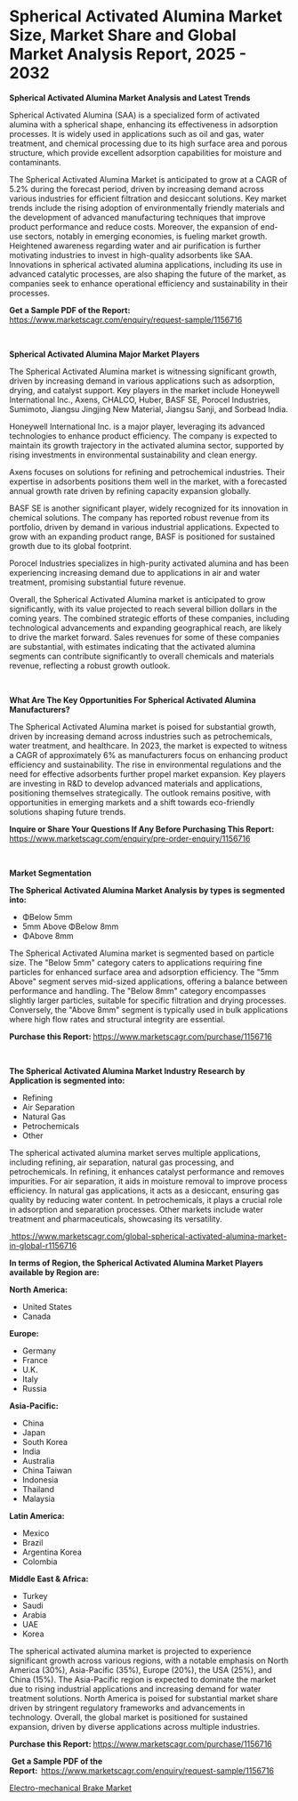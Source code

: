 <p><h1>Spherical Activated Alumina Market Size, Market Share and Global Market Analysis Report, 2025 - 2032</h1></p><p><strong>Spherical Activated Alumina Market Analysis and Latest Trends</strong></p>
<p><p>Spherical Activated Alumina (SAA) is a specialized form of activated alumina with a spherical shape, enhancing its effectiveness in adsorption processes. It is widely used in applications such as oil and gas, water treatment, and chemical processing due to its high surface area and porous structure, which provide excellent adsorption capabilities for moisture and contaminants.</p><p>The Spherical Activated Alumina Market is anticipated to grow at a CAGR of 5.2% during the forecast period, driven by increasing demand across various industries for efficient filtration and desiccant solutions. Key market trends include the rising adoption of environmentally friendly materials and the development of advanced manufacturing techniques that improve product performance and reduce costs. Moreover, the expansion of end-use sectors, notably in emerging economies, is fueling market growth. Heightened awareness regarding water and air purification is further motivating industries to invest in high-quality adsorbents like SAA. Innovations in spherical activated alumina applications, including its use in advanced catalytic processes, are also shaping the future of the market, as companies seek to enhance operational efficiency and sustainability in their processes.</p></p>
<p><strong>Get a Sample PDF of the Report:&nbsp;</strong> <a href="https://www.marketscagr.com/enquiry/request-sample/1156716?utm_campaign=2480&utm_medium=2&utm_source=Github&utm_content=ia&utm_term=21032025&utm_id=spherical-activated-alumina">https://www.marketscagr.com/enquiry/request-sample/1156716</a></p>
<p>&nbsp;</p>
<p><strong>Spherical Activated Alumina Major Market Players</strong></p>
<p><p>The Spherical Activated Alumina market is witnessing significant growth, driven by increasing demand in various applications such as adsorption, drying, and catalyst support. Key players in the market include Honeywell International Inc., Axens, CHALCO, Huber, BASF SE, Porocel Industries, Sumimoto, Jiangsu Jingjing New Material, Jiangsu Sanji, and Sorbead India.</p><p>Honeywell International Inc. is a major player, leveraging its advanced technologies to enhance product efficiency. The company is expected to maintain its growth trajectory in the activated alumina sector, supported by rising investments in environmental sustainability and clean energy.</p><p>Axens focuses on solutions for refining and petrochemical industries. Their expertise in adsorbents positions them well in the market, with a forecasted annual growth rate driven by refining capacity expansion globally.</p><p>BASF SE is another significant player, widely recognized for its innovation in chemical solutions. The company has reported robust revenue from its portfolio, driven by demand in various industrial applications. Expected to grow with an expanding product range, BASF is positioned for sustained growth due to its global footprint.</p><p>Porocel Industries specializes in high-purity activated alumina and has been experiencing increasing demand due to applications in air and water treatment, promising substantial future revenue. </p><p>Overall, the Spherical Activated Alumina market is anticipated to grow significantly, with its value projected to reach several billion dollars in the coming years. The combined strategic efforts of these companies, including technological advancements and expanding geographical reach, are likely to drive the market forward. Sales revenues for some of these companies are substantial, with estimates indicating that the activated alumina segments can contribute significantly to overall chemicals and materials revenue, reflecting a robust growth outlook.</p></p>
<p>&nbsp;</p>
<p><strong>What Are The Key Opportunities For Spherical Activated Alumina Manufacturers?</strong></p>
<p><p>The Spherical Activated Alumina market is poised for substantial growth, driven by increasing demand across industries such as petrochemicals, water treatment, and healthcare. In 2023, the market is expected to witness a CAGR of approximately 6% as manufacturers focus on enhancing product efficiency and sustainability. The rise in environmental regulations and the need for effective adsorbents further propel market expansion. Key players are investing in R&D to develop advanced materials and applications, positioning themselves strategically. The outlook remains positive, with opportunities in emerging markets and a shift towards eco-friendly solutions shaping future trends.</p></p>
<p><strong>Inquire or Share Your Questions If Any Before Purchasing This Report:</strong> <a href="https://www.marketscagr.com/enquiry/pre-order-enquiry/1156716?utm_campaign=2480&utm_medium=2&utm_source=Github&utm_content=ia&utm_term=21032025&utm_id=spherical-activated-alumina">https://www.marketscagr.com/enquiry/pre-order-enquiry/1156716</a></p>
<p>&nbsp;</p>
<p><strong>Market Segmentation</strong></p>
<p><strong>The Spherical Activated Alumina Market Analysis by types is segmented into:</strong></p>
<p><ul><li>ΦBelow 5mm</li><li>5mm Above ΦBelow 8mm</li><li>ΦAbove 8mm</li></ul></p>
<p><p>The Spherical Activated Alumina market is segmented based on particle size. The "Below 5mm" category caters to applications requiring fine particles for enhanced surface area and adsorption efficiency. The "5mm Above" segment serves mid-sized applications, offering a balance between performance and handling. The "Below 8mm" category encompasses slightly larger particles, suitable for specific filtration and drying processes. Conversely, the "Above 8mm" segment is typically used in bulk applications where high flow rates and structural integrity are essential.</p></p>
<p><strong>Purchase this Report:&nbsp;</strong><a href="https://www.marketscagr.com/purchase/1156716?utm_campaign=2480&utm_medium=2&utm_source=Github&utm_content=ia&utm_term=21032025&utm_id=spherical-activated-alumina">https://www.marketscagr.com/purchase/1156716</a></p>
<p>&nbsp;</p>
<p><strong>The Spherical Activated Alumina Market Industry Research by Application is segmented into:</strong></p>
<p><ul><li>Refining</li><li>Air Separation</li><li>Natural Gas</li><li>Petrochemicals</li><li>Other</li></ul></p>
<p><p>The spherical activated alumina market serves multiple applications, including refining, air separation, natural gas processing, and petrochemicals. In refining, it enhances catalyst performance and removes impurities. For air separation, it aids in moisture removal to improve process efficiency. In natural gas applications, it acts as a desiccant, ensuring gas quality by reducing water content. In petrochemicals, it plays a crucial role in adsorption and separation processes. Other markets include water treatment and pharmaceuticals, showcasing its versatility.</p></p>
<p><a href="https://www.marketscagr.com/global-spherical-activated-alumina-market-in-global-r1156716?utm_campaign=2480&utm_medium=2&utm_source=Github&utm_content=ia&utm_term=21032025&utm_id=spherical-activated-alumina">&nbsp;https://www.marketscagr.com/global-spherical-activated-alumina-market-in-global-r1156716</a></p>
<p><strong>In terms of Region, the Spherical Activated Alumina Market Players available by Region are:</strong></p>
<p>
    <p> <strong> North America: </strong>
        <ul>
            <li>United States</li>
            <li>Canada</li>
        </ul>
        </p> 
    <p> <strong> Europe: </strong>
        <ul>
            <li>Germany</li>
            <li>France</li>
            <li>U.K.</li>
            <li>Italy</li>
            <li>Russia</li>
        </ul>
        </p> 
    <p> <strong> Asia-Pacific: </strong>
        <ul>
            <li>China</li>
            <li>Japan</li>
            <li>South Korea</li>
            <li>India</li>
            <li>Australia</li>
            <li>China Taiwan</li>
            <li>Indonesia</li>
            <li>Thailand</li>
            <li>Malaysia</li>
        </ul>
        </p> 
    <p> <strong> Latin America: </strong>
        <ul>
            <li>Mexico</li>
            <li>Brazil</li>
            <li>Argentina Korea</li>
            <li>Colombia</li>
        </ul>
        </p> 
    <p> <strong> Middle East & Africa: </strong>
        <ul>
            <li>Turkey</li>
            <li>Saudi</li>
            <li>Arabia</li>
            <li>UAE</li>
            <li>Korea</li>
        </ul>
    </p>
    </p>
<p><p>The spherical activated alumina market is projected to experience significant growth across various regions, with a notable emphasis on North America (30%), Asia-Pacific (35%), Europe (20%), the USA (25%), and China (15%). The Asia-Pacific region is expected to dominate the market due to rising industrial applications and increasing demand for water treatment solutions. North America is poised for substantial market share driven by stringent regulatory frameworks and advancements in technology. Overall, the global market is positioned for sustained expansion, driven by diverse applications across multiple industries.</p></p>
<p><strong>Purchase this Report: </strong><a href="https://www.marketscagr.com/purchase/1156716?utm_campaign=2480&utm_medium=2&utm_source=Github&utm_content=ia&utm_term=21032025&utm_id=spherical-activated-alumina">https://www.marketscagr.com/purchase/1156716</a></p>
<p>&nbsp;<strong>Get a Sample PDF of the Report:&nbsp;&nbsp;</strong><a href="https://www.marketscagr.com/enquiry/request-sample/1156716?utm_campaign=2480&utm_medium=2&utm_source=Github&utm_content=ia&utm_term=21032025&utm_id=spherical-activated-alumina">https://www.marketscagr.com/enquiry/request-sample/1156716</a></p>
<p><strong></strong></p>
<p><p><a href="https://github.com/pelahotayabe/Market-Research-Report-List-1/blob/main/electro-mechanical-brake-market.md?utm_campaign=2480&utm_medium=2&utm_source=Github&utm_content=ia&utm_term=21032025&utm_id=spherical-activated-alumina">Electro-mechanical Brake Market</a></p></p>